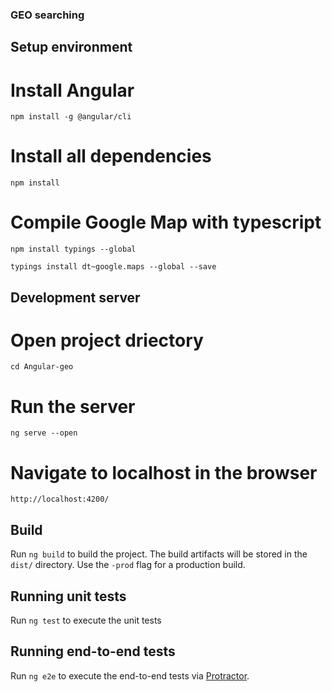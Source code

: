 ### GEO searching

## Setup environment

# Install Angular 
`npm install -g @angular/cli`

# Install all dependencies 
`npm install`

# Compile Google Map with typescript 
`npm install typings --global`

`typings install dt~google.maps --global --save`

## Development server

# Open project driectory
`cd Angular-geo`

# Run the server 
`ng serve --open` 

# Navigate to localhost in the browser 
`http://localhost:4200/`

## Build

Run `ng build` to build the project. The build artifacts will be stored in the `dist/` directory. Use the `-prod` flag for a production build.

## Running unit tests

Run `ng test` to execute the unit tests

## Running end-to-end tests

Run `ng e2e` to execute the end-to-end tests via [Protractor](http://www.protractortest.org/).
